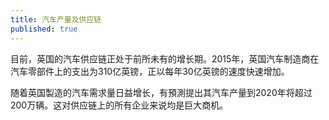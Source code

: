 ```yaml
---
title: 汽车产量及供应链
published: true
---
```


目前，英国的汽车供应链正处于前所未有的增长期。2015年，英国汽车制造商在汽车零部件上的支出为310亿英镑，正以每年30亿英镑的速度快速增加。

随着英国製造的汽车需求量日益增长，有預測提出其汽车产量到2020年将超过200万辆。这对供应链上的所有企业来说均是巨大商机。
